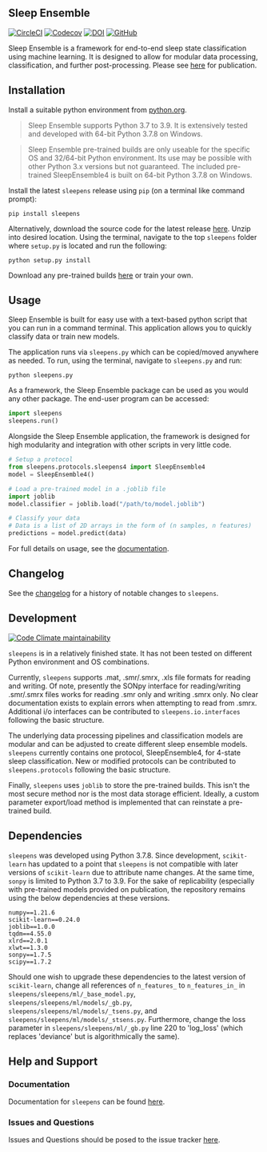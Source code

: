 ## Sleep Ensemble

[![CircleCI](https://img.shields.io/circleci/build/github/paradoxysm/sleepens?style=flat-square)](https://circleci.com/gh/paradoxysm/sleepens/tree/master)
[![Codecov](https://flat.badgen.net/codecov/c/github/paradoxysm/sleepens?label=coverage&kill_cache=1)](https://codecov.io/gh/paradoxysm/sleepens)
[![DOI](https://img.shields.io/badge/DOI-10.5821%2Fzenodo.7791521-blue?style=flat-square)](https://zenodo.org/badge/latestdoi/282098794)
[![GitHub](https://img.shields.io/github/license/paradoxysm/sleepens?color=blue&style=flat-square)](https://github.com/paradoxysm/sleepens/blob/master/LICENSE)

Sleep Ensemble is a framework for end-to-end sleep state classification using machine learning. It is designed to allow for modular data processing, classification, and further post-processing.
Please see [here](https://academic.oup.com/sleep/advance-article-abstract/doi/10.1093/sleep/zsad101/7109541) for publication.

## Installation

Install a suitable python environment from [python.org](https://www.python.org/downloads/release/python-378/).
> Sleep Ensemble supports Python 3.7 to 3.9. It is extensively tested and developed with 64-bit Python 3.7.8 on Windows.

> Sleep Ensemble pre-trained builds are only useable for the specific OS and 32/64-bit Python environment. Its use may be possible with other Python 3.x versions but not guaranteed. The included pre-trained SleepEnsemble4 is built on 64-bit Python 3.7.8 on Windows.

Install the latest `sleepens` release using `pip` (on a terminal like command prompt):
```
pip install sleepens
```
Alternatively, download the source code for the latest release [here](https://github.com/paradoxysm/sleepens/releases). Unzip into desired location. Using the terminal, navigate to the top `sleepens` folder where `setup.py` is located and run the following:
```
python setup.py install
```

Download any pre-trained builds [here](https://github.com/paradoxysm/sleepens/blob/master/BUILDS.md) or train your own.

## Usage

Sleep Ensemble is built for easy use with a text-based python script that you can run in a command terminal. This application allows you to quickly classify data or train new models.

The application runs via `sleepens.py` which can be copied/moved anywhere as needed. To run, using the terminal, navigate to `sleepens.py` and run:
```
python sleepens.py
```

As a framework, the Sleep Ensemble package can be used as you would any other package. The end-user program can be accessed:
```python
import sleepens
sleepens.run()
```

Alongside the Sleep Ensemble application, the framework is designed for high modularity and integration with other scripts in very little code.

```python
# Setup a protocol
from sleepens.protocols.sleepens4 import SleepEnsemble4
model = SleepEnsemble4()

# Load a pre-trained model in a .joblib file
import joblib
model.classifier = joblib.load("/path/to/model.joblib")

# Classify your data
# Data is a list of 2D arrays in the form of (n samples, n features)
predictions = model.predict(data)
```

For full details on usage, see the [documentation](https://github.com/paradoxysm/sleepens/tree/master/doc).

## Changelog

See the [changelog](https://github.com/paradoxysm/sleepens/blob/master/CHANGES.md) for a history of notable changes to `sleepens`.

## Development

[![Code Climate maintainability](https://img.shields.io/codeclimate/maintainability-percentage/paradoxysm/sleepens?style=flat-square&kill_cache=1)](https://codeclimate.com/github/paradoxysm/sleepens/maintainability)

`sleepens` is in a relatively finished state. It has not been tested on different Python environment and OS combinations.

Currently, `sleepens` supports .mat, .smr/.smrx, .xls file formats for reading and writing. Of note, presently the SONpy interface for reading/writing .smr/.smrx files works for reading .smr only and writing .smrx only. No clear documentation exists to explain errors when attempting to read from .smrx. Additional i/o interfaces can be contributed to `sleepens.io.interfaces` following the basic structure.

The underlying data processing pipelines and classification models are modular and can be adjusted to create different sleep ensemble models. `sleepens` currently contains one protocol, SleepEnsemble4, for 4-state sleep classification. New or modified protocols can be contributed to `sleepens.protocols` following the basic structure.

Finally, `sleepens` uses `joblib` to store the pre-trained builds. This isn't the most secure method nor is the most data storage efficient. Ideally, a custom parameter export/load method is implemented that can reinstate a pre-trained build.

## Dependencies

`sleepens` was developed using Python 3.7.8. Since development, `scikit-learn` has updated to a point that `sleepens` is not compatible with later versions of `scikit-learn` due to attribute name changes. At the same time, `sonpy` is limited to Python 3.7 to 3.9. For the sake of replicability (especially with pre-trained models provided on publication, the repository remains using the below dependencies at these versions.

```
numpy==1.21.6
scikit-learn==0.24.0
joblib==1.0.0
tqdm==4.55.0
xlrd==2.0.1
xlwt==1.3.0
sonpy==1.7.5
scipy==1.7.2
```

Should one wish to upgrade these dependencies to the latest version of `scikit-learn`, change all references of `n_features_` to `n_features_in_` in `sleepens/sleepens/ml/_base_model.py`, `sleepens/sleepens/ml/models/_gb.py`, `sleepens/sleepens/ml/models/_tsens.py`, and `sleepens/sleepens/ml/models/_stsens.py`. Furthermore, change the loss parameter in `sleepens/sleepens/ml/_gb.py` line 220 to 'log_loss' (which replaces 'deviance' but is algorithmically the same). 

## Help and Support

### Documentation

Documentation for `sleepens` can be found [here](https://github.com/paradoxysm/sleepens/tree/master/doc).

### Issues and Questions

Issues and Questions should be posed to the issue tracker [here](https://github.com/paradoxysm/sleepens/issues).
